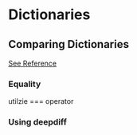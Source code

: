 # Dictionaries

##	Comparing Dictionaries

[See Reference](https://stackoverflow.com/questions/32815640/how-to-get-the-difference-between-two-dictionaries-in-python)

### Equality

 utilzie === operator


### Using deepdiff 


